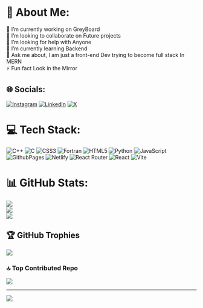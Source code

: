 # 💫 About Me:
🔭 I’m currently working on GreyBoard <br>👯 I’m looking to collaborate on Future projects <br>🤝 I’m looking for help with Anyone <br>🌱 I’m currently learning Backend <br>💬 Ask me about, I am just a front-end Dev trying to become full stack In MERN<br>⚡ Fun fact Look in the Mirror 


## 🌐 Socials:
[![Instagram](https://img.shields.io/badge/Instagram-%23E4405F.svg?logo=Instagram&logoColor=white)](https://instagram.com/https://www.instagram.com/gopaljeet_narayan/) [![LinkedIn](https://img.shields.io/badge/LinkedIn-%230077B5.svg?logo=linkedin&logoColor=white)](https://linkedin.com/in/gopaljeet-narayan-yadav) [![X](https://img.shields.io/badge/X-black.svg?logo=X&logoColor=white)](https://x.com/GopaljeetY) 

# 💻 Tech Stack:
![C++](https://img.shields.io/badge/c++-%2300599C.svg?style=for-the-badge&logo=c%2B%2B&logoColor=white) ![C](https://img.shields.io/badge/c-%2300599C.svg?style=for-the-badge&logo=c&logoColor=white) ![CSS3](https://img.shields.io/badge/css3-%231572B6.svg?style=for-the-badge&logo=css3&logoColor=white) ![Fortran](https://img.shields.io/badge/Fortran-%23734F96.svg?style=for-the-badge&logo=fortran&logoColor=white) ![HTML5](https://img.shields.io/badge/html5-%23E34F26.svg?style=for-the-badge&logo=html5&logoColor=white) ![Python](https://img.shields.io/badge/python-3670A0?style=for-the-badge&logo=python&logoColor=ffdd54) ![JavaScript](https://img.shields.io/badge/javascript-%23323330.svg?style=for-the-badge&logo=javascript&logoColor=%23F7DF1E) ![GithubPages](https://img.shields.io/badge/github%20pages-121013?style=for-the-badge&logo=github&logoColor=white) ![Netlify](https://img.shields.io/badge/netlify-%23000000.svg?style=for-the-badge&logo=netlify&logoColor=#00C7B7) ![React Router](https://img.shields.io/badge/React_Router-CA4245?style=for-the-badge&logo=react-router&logoColor=white) ![React](https://img.shields.io/badge/react-%2320232a.svg?style=for-the-badge&logo=react&logoColor=%2361DAFB) ![Vite](https://img.shields.io/badge/vite-%23646CFF.svg?style=for-the-badge&logo=vite&logoColor=white)
# 📊 GitHub Stats:
![](https://github-readme-stats.vercel.app/api?username=ByteZO&theme=dark&hide_border=false&include_all_commits=true&count_private=true)<br/>
![](https://github-readme-streak-stats.herokuapp.com/?user=ByteZO&theme=dark&hide_border=false)<br/>
![](https://github-readme-stats.vercel.app/api/top-langs/?username=ByteZO&theme=dark&hide_border=false&include_all_commits=true&count_private=true&layout=compact)

## 🏆 GitHub Trophies
![](https://github-profile-trophy.vercel.app/?username=ByteZO&theme=radical&no-frame=false&no-bg=true&margin-w=4)

### 🔝 Top Contributed Repo
![](https://github-contributor-stats.vercel.app/api?username=ByteZO&limit=5&theme=dark&combine_all_yearly_contributions=true)

---
[![](https://visitcount.itsvg.in/api?id=ByteZO&icon=2&color=1)](https://visitcount.itsvg.in)

<!-- Proudly created with GPRM ( https://gprm.itsvg.in ) -->
